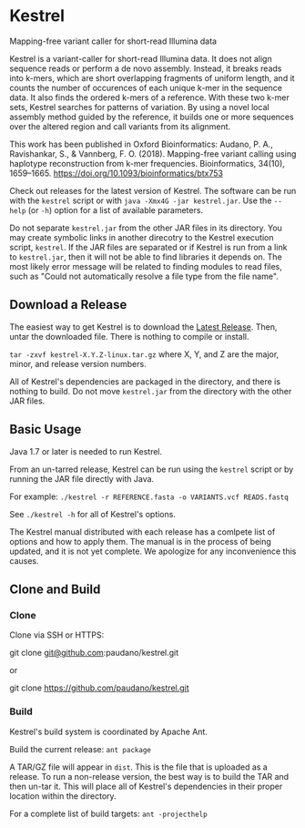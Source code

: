 # Kestrel
Mapping-free variant caller for short-read Illumina data

Kestrel is a variant-caller for short-read Illumina data. It does not align sequence reads or perform a de novo assembly. Instead, it breaks reads into k-mers, which are short overlapping fragments of uniform length, and it counts the number of occurences of each unique k-mer in the sequence data. It also finds the ordered k-mers of a reference. With these two k-mer sets, Kestrel searches for patterns of variation. By using a novel local assembly method guided by the reference, it builds one or more sequences over the altered region and call variants from its alignment.

This work has been published in Oxford Bioinformatics:
Audano, P. A., Ravishankar, S., & Vannberg, F. O. (2018). Mapping-free variant calling using haplotype reconstruction from k-mer frequencies. Bioinformatics, 34(10), 1659–1665. https://doi.org/10.1093/bioinformatics/btx753

Check out releases for the latest version of Kestrel. The software can be run with the `kestrel` script or with `java -Xmx4G -jar kestrel.jar`. Use the `--help` (or `-h`) option for a list of available parameters.

Do not separate `kestrel.jar` from the other JAR files in its directory. You may create symbolic links in another direcotry to the Kestrel execution script, `kestrel`. If the JAR files are separated or if Kestrel is run from a link to `kestrel.jar`, then it will not be able to find libraries it depends on. The most likely error message will be related to finding modules to read files, such as "Could not automatically resolve a file type from the file name".

## Download a Release

The easiest way to get Kestrel is to download the [Latest Release](https://github.com/paudano/kestrel/releases/latest). Then, untar the downloaded file. There is nothing to compile or install.

`tar -zxvf kestrel-X.Y.Z-linux.tar.gz` where X, Y, and Z are the major, minor, and release version numbers.

All of Kestrel's dependencies are packaged in the directory, and there is nothing to build. Do not move `kestrel.jar` from the directory with the other JAR files.

## Basic Usage

Java 1.7 or later is needed to run Kestrel.

From an un-tarred release, Kestrel can be run using the `kestrel` script or by running the JAR file directly with Java.

For example:
`./kestrel -r REFERENCE.fasta -o VARIANTS.vcf READS.fastq`

See `./kestrel -h` for all of Kestrel's options.

The Kestrel manual distributed with each release has a comlpete list of options and how to apply them. The manual is in the process of being updated, and it is not yet complete. We apologize for any inconvenience this causes.

## Clone and Build

### Clone

Clone via SSH or HTTPS:

git clone git@github.com:paudano/kestrel.git

or

git clone https://github.com/paudano/kestrel.git

### Build

Kestrel's build system is coordinated by Apache Ant.

Build the current release:
`ant package`

A TAR/GZ file will appear in `dist`. This is the file that is uploaded as a release. To run a non-release version, the best way is to build the TAR and then un-tar it. This will place all of Kestrel's dependencies in their proper location within the directory.

For a complete list of build targets:
`ant -projecthelp`

